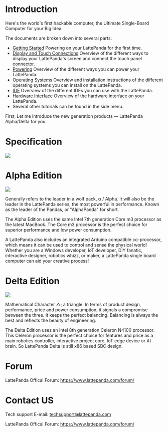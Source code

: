 # Introduction

Here's the world's first hackable computer, the Ultimate Single-Board Computer for your Big Idea.

The documents are broken down into several parts:

* [Getting Started](Getting_Started_AlphaDelta.md) Powering on your LattePanda for the first time.
* [Display and Touch Connections](Display_Touch_Connections_AlphaDelta.md) Overview of the different ways to display your LattePanda's screen and connect the touch panel connector.
* [Powering](Powering_AlphaDelta.md) Overview of the different ways you can power your LattePanda.
* [Operating Systems](Operating_Systems_AlphaDelta.md) Overview and installation instructions of the different operating systems you can install on the LattePanda.
* [IDE](IDE_AlphaDelta.md) Overview of the different IDEs you can use with the LattePanda.
* [Hardware Interface](Hardware_Interface_AlphaDelta.md) Overview of the hardware interface on your LattePanda.
* Several other tutorials can be found in the side menu.

First, Let me introduce the new generation products — LattePanda Alpha/Delta for you. 

# Specification

![](https://i.imgur.com/J0m9x3a.png)

# Alpha Edition

![](https://i.imgur.com/TQmHjfI.jpg?2)

Generally refers to the leader in a wolf pack, α / Alpha. It will also be the leader in the LattePanda series, the most powerful in performance. Known as the leader of the Pandas, or "AlphaPanda" for short.

The Alpha Edition uses the same Intel 7th generation Core m3 processor as the latest MacBook. The Core m3 processor is the perfect choice for superior performance and low power consumption.

A LattePanda also includes an integrated Arduino compatible co-processor, which means it can be used to control and sense the physical world! Whether you are a Windows developer, IoT developer, DIY fanatic, interactive designer, robotics whizz, or maker, a LattePanda single board computer can aid your creative process! 

# Delta Edition

![](https://i.imgur.com/be38swS.jpg?1)

Mathematical Character △; a triangle. In terms of product design, performance, price and power consumption, it signals a compromise between the three. It keeps the perfect balancing. Balancing is always the best and reflects the beauty of engineering.

The Delta Edition uses an Intel 8th generation Celeron N4100 processor. This Celeron processor is the perfect choice for features and price as a main robotics controller, interactive project core, IoT edge device or AI brain. So LattePanda Delta is still x86 based SBC design.

# Forum

LattePanda Offical Forum: https://www.lattepanda.com/forum/


# Contact US

Tech support E-mail: techsupport@lattepanda.com

LattePanda Offical Forum: https://www.lattepanda.com/forum/

